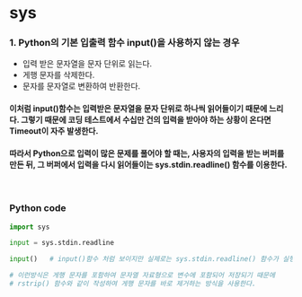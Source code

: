 # sys

### 1. Python의 기본 입출력 함수 input()을 사용하지 않는 경우
* 입력 받은 문자열을 문자 단위로 읽는다.
* 게행 문자를 삭제한다.
* 문자를 문자열로 변환하여 반환한다.

#### 이처럼  input()함수는 입력받은 문자열을 문자 단위로 하나씩 읽어들이기 때문에 느리다. 그렇기 때문에 코딩 테스트에서 수십만 건의 입력을 받아야 하는 상황이 온다면 Timeout이 자주 발생한다.

#### 따라서 Python으로 입력이 많은 문제를 풀어야 할 때는, 사용자의 입력을 받는 버퍼를 만든 뒤, 그 버퍼에서 입력을 다시 읽어들이는 sys.stdin.readline() 함수를 이용한다.

<br>

### Python code
```python
import sys

input = sys.stdin.readline

input()   # input()함수 처럼 보이지만 실제로는 sys.stdin.readline() 함수가 실행

# 이런방식은 게행 문자를 포함하여 문자열 자료형으로 변수에 포함되어 저장되기 때문에
# rstrip() 함수와 같이 작성하여 게행 문자를 바로 제거하는 방식을 사용한다.
```